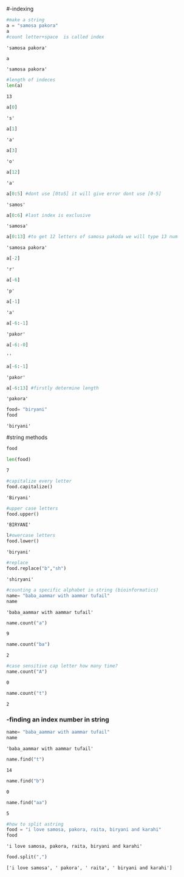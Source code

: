 #-indexing


```python
#make a string
a = "samosa pakora"
a
#count letter+space  is called index
```




    'samosa pakora'




```python
a
```




    'samosa pakora'




```python
#length of indeces
len(a)
```




    13




```python
a[0]
```




    's'




```python
a[1]
```




    'a'




```python
a[3]
```




    'o'




```python
a[12]
```




    'a'




```python
a[0:5] #dont use [0to5] it will give error dont use [0-5]
```




    'samos'




```python
a[0:6] #last index is exclusive
```




    'samosa'




```python
a[0:13] #to get 12 letters of samosa pakoda we will type 13 num
```




    'samosa pakora'




```python
a[-2]
```




    'r'




```python
a[-6]
```




    'p'




```python
a[-1]
```




    'a'




```python
a[-6:-1]
```




    'pakor'




```python
a[-6:-0] 
```




    ''




```python
a[-6:-1]
```




    'pakor'




```python
a[-6:13] #firstly determine length
```




    'pakora'




```python
food= "biryani"
food
```




    'biryani'



#string methods


```python
food
```


```python
len(food)
```




    7




```python
#capitalize every letter
food.capitalize()
```




    'Biryani'




```python
#upper case letters
food.upper()
```




    'BIRYANI'




```python
l#owercase letters
food.lower()
```




    'biryani'




```python
#replace
food.replace("b","sh")
```




    'shiryani'




```python
#counting a specific alphabet in string (bioinformatics)
name= "baba_aammar with aammar tufail"
name
```




    'baba_aammar with aammar tufail'




```python
name.count("a")
```




    9




```python
name.count("ba")
```




    2




```python
#case sensitive cap letter how many time?
name.count("A")
```




    0




```python
name.count("t")
```




    2



### -finding an index number in string



```python
name= "baba_aammar with aammar tufail"
name
```




    'baba_aammar with aammar tufail'




```python
name.find("t")
```




    14




```python
name.find("b")
```




    0




```python
name.find("aa")
```




    5




```python
#how to split astring
food = "i love samosa, pakora, raita, biryani and karahi"
food
```




    'i love samosa, pakora, raita, biryani and karahi'




```python
food.split(",")
```




    ['i love samosa', ' pakora', ' raita', ' biryani and karahi']




```python

```

